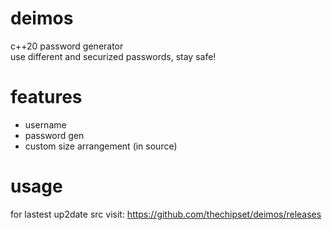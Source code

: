 # deimos
c++20 password generator <br>
use different and securized passwords, stay safe!

# features
- username
- password gen
- custom size arrangement (in source)

# usage
for lastest up2date src visit: https://github.com/thechipset/deimos/releases
